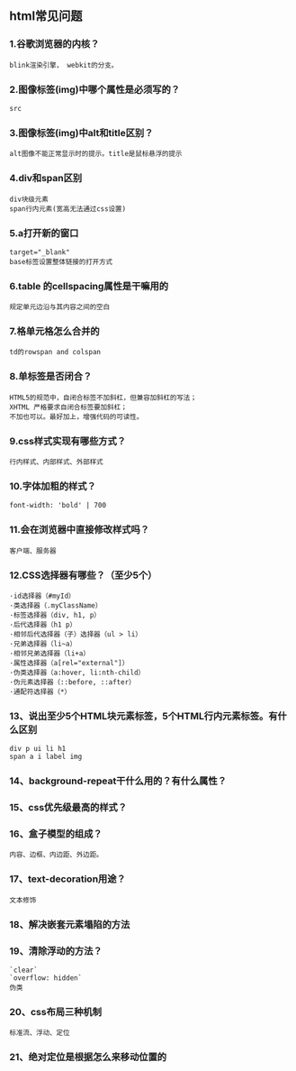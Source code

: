 ## html常见问题
### 1.谷歌浏览器的内核？
    blink渲染引擎， webkit的分支。
### 2.图像标签(img)中哪个属性是必须写的？
    src
### 3.图像标签(img)中alt和title区别？
    alt图像不能正常显示时的提示。title是鼠标悬浮的提示
### 4.div和span区别
    div块级元素
    span行内元素(宽高无法通过css设置)
### 5.a打开新的窗口
    target="_blank"
    base标签设置整体链接的打开方式
### 6.table 的cellspacing属性是干嘛用的
    规定单元边沿与其内容之间的空白
### 7.格单元格怎么合并的
    td的rowspan and colspan
### 8.单标签是否闭合？
    HTML5的规范中，自闭合标签不加斜杠，但兼容加斜杠的写法；
    XHTML 严格要求自闭合标签要加斜杠；
    不加也可以。最好加上，增强代码的可读性。
### 9.css样式实现有哪些方式？
    行内样式、内部样式、外部样式
### 10.字体加粗的样式？
    font-width: 'bold' | 700
### 11.会在浏览器中直接修改样式吗？
    客户端、服务器
### 12.CSS选择器有哪些？（至少5个）
    ·id选择器（#myId）
    ·类选择器（.myClassName）
    ·标签选择器（div, h1, p）
    ·后代选择器（h1 p）
    ·相邻后代选择器（子）选择器（ul > li）
    ·兄弟选择器（li~a）
    ·相邻兄弟选择器（li+a）
    ·属性选择器（a[rel="external"]）
    ·伪类选择器（a:hover, li:nth-child）
    ·伪元素选择器（::before, ::after）
    ·通配符选择器（*）
### 13、说出至少5个HTML块元素标签，5个HTML行内元素标签。有什么区别
    div p ui li h1
    span a i label img
### 14、background-repeat干什么用的？有什么属性？
### 15、css优先级最高的样式？
### 16、盒子模型的组成？
    内容、边框、内边距、外边距。
### 17、text-decoration用途？
    文本修饰
### 18、解决嵌套元素塌陷的方法
### 19、清除浮动的方法？
    `clear`
    `overflow: hidden`
    伪类
### 20、css布局三种机制
    标准流、浮动、定位
### 21、绝对定位是根据怎么来移动位置的